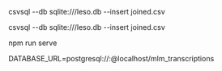 

csvsql --db sqlite:///leso.db --insert joined.csv


csvsql --db sqlite:///leso.db --insert joined.csv


npm run serve

DATABASE_URL=postgresql://:@localhost/mlm_transcriptions